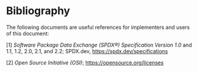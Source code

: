 # Bibliography

The following documents are useful references for implementers and users of this document:

[1] *Software Package Data Exchange (SPDX®) Specification Version 1.0* and  1.1, 1.2, 2.0, 2.1, and 2.2; SPDX.dev, https://spdx.dev/specifications

[2] *Open Source Initiative (OSI)*;  https://opensource.org/licenses
